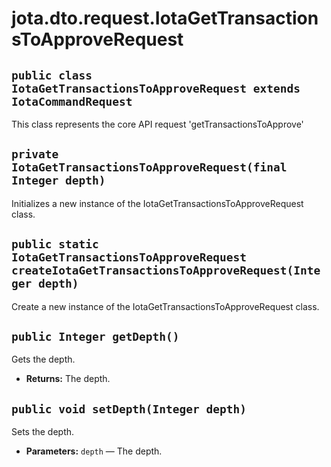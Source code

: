 # jota.dto.request.IotaGetTransactionsToApproveRequest

## `public class IotaGetTransactionsToApproveRequest extends IotaCommandRequest`

This class represents the core API request 'getTransactionsToApprove'

## `private IotaGetTransactionsToApproveRequest(final Integer depth)`

Initializes a new instance of the IotaGetTransactionsToApproveRequest class.

## `public static IotaGetTransactionsToApproveRequest createIotaGetTransactionsToApproveRequest(Integer depth)`

Create a new instance of the IotaGetTransactionsToApproveRequest class.

## `public Integer getDepth()`

Gets the depth.

 * **Returns:** The depth.

## `public void setDepth(Integer depth)`

Sets the depth.

 * **Parameters:** `depth` — The depth.

